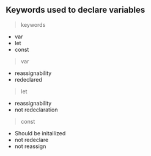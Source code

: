 ## Keywords used to declare variables
> keywords
- var
- let
- const

> var
- reassignability
- redeclared

> let
- reassignability
- not redeclaration

> const
- Should be initallized
- not redeclare
- not reassign